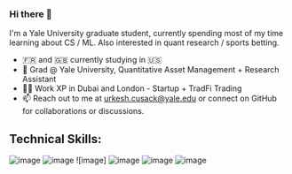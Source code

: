 ### Hi there 👋

I'm a Yale University graduate student, currently spending most of my time learning about CS / ML. Also interested in quant research / sports betting. 

- 🇫🇷 and 🇬🇧 currently studying in 🇺🇸 
- 🌱 Grad @ Yale University, Quantitative Asset Management + Research Assistant 
- 👨‍💻 Work XP in Dubai and London - Startup + TradFi Trading
- 📫 Reach out to me at urkesh.cusack@yale.edu or connect on GitHub for collaborations or discussions.

## Technical Skills: 
![image](https://github.com/urkeshc/urkeshc/assets/97560487/c692ffc1-a9a9-43f6-950a-c116a5e473be) ![image](https://github.com/urkeshc/urkeshc/assets/97560487/da193888-d43e-433d-95e5-78fff553b778) ![image] ![image](https://github.com/urkeshc/urkeshc/assets/97560487/2b050ecd-9403-464c-9c2b-8a3c0c8f097c) ![image](https://github.com/urkeshc/urkeshc/assets/97560487/730dcbc8-ea2b-45a7-aba3-fcbf3155afbc) ![image](https://github.com/urkeshc/urkeshc/assets/97560487/22a62d96-c887-44e9-920a-dbac9aafc6d1)







<!--
**urkeshc/urkeshc** is a ✨ _special_ ✨ repository because its `README.md` (this file) appears on your![python-original](https://github.com/urkeshc/urkeshc/assets/97560487/036c2393-9c1d-4849-adee-245036b0dd44)
 GitHub profile.

Here are some ideas to get you started:

- 🔭 I’m currently working on ...
- 🌱 I’m currently learning ...
- 👯 I’m looking to collaborate on ...
- 🤔 I’m looking for help with ...
- 💬 Ask me about ...
- 📫 How to reach me: ...
- 😄 Pronouns: ...
- ⚡ Fun fact: ...
-->
